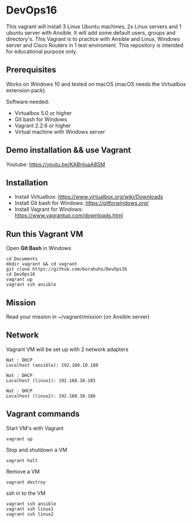 # DevOps16

This vagrant will install 3 Linux Ubuntu machines, 2x Linux servers and 1 ubuntu server with Ansible.
It will add some default users, groups and directory's.
This Vagrant is to practice with Ansible and Linux, Windows server and Cisco Routers in 1 test enviroment.
This repository is intended for educational purpose only.


## Prerequisites

Works on Windows 10 and tested on macOS (macOS needs the Virtualbox extension pack).

Software needed:
* Virtualbox 5.0 or higher
* Git bash for Windows
* Vagrant 2.2.6 or higher
* Virtual machine with Windows server 


## Demo installation && use Vagrant

Youtube: https://youtu.be/KABnIuaA8SM


## Installation

* Install Virtualbox: https://www.virtualbox.org/wiki/Downloads
* Install Git bash for Windows: https://gitforwindows.org/
* Install Vagrant for Windows: https://www.vagrantup.com/downloads.html

## Run this Vagrant VM
Open **Git Bash** in Windows
```
cd Documents
mkdir vagrant && cd vagrant
git clone https://github.com/borahuho/DevOps16
cd DevOps16
vagrant up
vagrant ssh ansible
```
## Mission

Read your mission in ~/vagrant/mission (on Ansible server)

## Network
Vagrant VM will be set up with 2 network adapters
```
Nat : DHCP
Localhost (ansible): 192.168.10.180

Nat : DHCP
Localhost (linux1): 192.168.10.185

Nat : DHCP
Localhost (linux2): 192.168.10.186
```
## Vagrant commands
Start VM's with Vagrant
```
vagrant up
```
Stop and shutdown a VM
```
vagrant halt
```
Remove a VM
```
vagrant destroy
```
ssh in to the VM
```
vagrant ssh ansible
vagrant ssh linux1
vagrant ssh linux2
```


